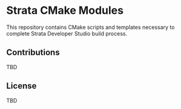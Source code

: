# Strata CMake Modules
This repository contains CMake scripts and templates necessary to complete Strata Developer Studio build process.

## Contributions
TBD

## License
TBD